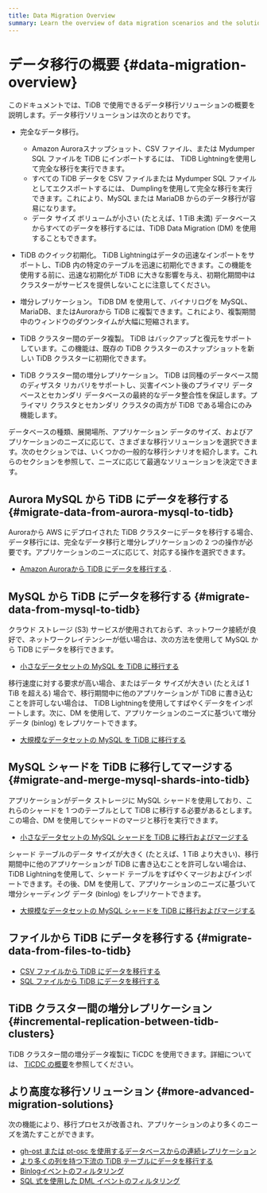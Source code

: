 ```yaml
---
title: Data Migration Overview
summary: Learn the overview of data migration scenarios and the solutions.
---
```


# データ移行の概要 {#data-migration-overview}

このドキュメントでは、TiDB で使用できるデータ移行ソリューションの概要を説明します。データ移行ソリューションは次のとおりです。

-   完全なデータ移行。
    -   Amazon Auroraスナップショット、CSV ファイル、または Mydumper SQL ファイルを TiDB にインポートするには、 TiDB Lightningを使用して完全な移行を実行できます。
    -   すべての TiDB データを CSV ファイルまたは Mydumper SQL ファイルとしてエクスポートするには、 Dumplingを使用して完全な移行を実行できます。これにより、MySQL または MariaDB からのデータ移行が容易になります。
    -   データ サイズ ボリュームが小さい (たとえば、1 TiB 未満) データベースからすべてのデータを移行するには、TiDB Data Migration (DM) を使用することもできます。

-   TiDB のクイック初期化。 TiDB Lightningはデータの迅速なインポートをサポートし、TiDB 内の特定のテーブルを迅速に初期化できます。この機能を使用する前に、迅速な初期化が TiDB に大きな影響を与え、初期化期間中はクラスターがサービスを提供しないことに注意してください。

-   増分レプリケーション。 TiDB DM を使用して、バイナリログを MySQL、MariaDB、またはAuroraから TiDB に複製できます。これにより、複製期間中のウィンドウのダウンタイムが大幅に短縮されます。

-   TiDB クラスター間のデータ複製。 TiDB はバックアップと復元をサポートしています。この機能は、既存の TiDB クラスターのスナップショットを新しい TiDB クラスターに初期化できます。

-   TiDB クラスター間の増分レプリケーション。 TiDB は同種のデータベース間のディザスタ リカバリをサポートし、災害イベント後のプライマリ データベースとセカンダリ データベースの最終的なデータ整合性を保証します。プライマリ クラスタとセカンダリ クラスタの両方が TiDB である場合にのみ機能します。

データベースの種類、展開場所、アプリケーション データのサイズ、およびアプリケーションのニーズに応じて、さまざまな移行ソリューションを選択できます。次のセクションでは、いくつかの一般的な移行シナリオを紹介します。これらのセクションを参照して、ニーズに応じて最適なソリューションを決定できます。

## Aurora MySQL から TiDB にデータを移行する {#migrate-data-from-aurora-mysql-to-tidb}

Auroraから AWS にデプロイされた TiDB クラスターにデータを移行する場合、データ移行には、完全なデータ移行と増分レプリケーションの 2 つの操作が必要です。アプリケーションのニーズに応じて、対応する操作を選択できます。

-   [Amazon Auroraから TiDB にデータを移行する](/migrate-aurora-to-tidb.md) .

## MySQL から TiDB にデータを移行する {#migrate-data-from-mysql-to-tidb}

クラウド ストレージ (S3) サービスが使用されておらず、ネットワーク接続が良好で、ネットワークレイテンシーが低い場合は、次の方法を使用して MySQL から TiDB にデータを移行できます。

-   [小さなデータセットの MySQL を TiDB に移行する](/migrate-small-mysql-to-tidb.md)

移行速度に対する要求が高い場合、またはデータ サイズが大きい (たとえば 1 TiB を超える) 場合で、移行期間中に他のアプリケーションが TiDB に書き込むことを許可しない場合は、 TiDB Lightningを使用してすばやくデータをインポートします。次に、DM を使用して、アプリケーションのニーズに基づいて増分データ (binlog) をレプリケートできます。

-   [大規模なデータセットの MySQL を TiDB に移行する](/migrate-large-mysql-to-tidb.md)

## MySQL シャードを TiDB に移行してマージする {#migrate-and-merge-mysql-shards-into-tidb}

アプリケーションがデータ ストレージに MySQL シャードを使用しており、これらのシャードを 1 つのテーブルとして TiDB に移行する必要があるとします。この場合、DM を使用してシャードのマージと移行を実行できます。

-   [小さなデータセットの MySQL シャードを TiDB に移行およびマージする](/migrate-small-mysql-shards-to-tidb.md)

シャード テーブルのデータ サイズが大きく (たとえば、1 TiB より大きい)、移行期間中に他のアプリケーションが TiDB に書き込むことを許可しない場合は、 TiDB Lightningを使用して、シャード テーブルをすばやくマージおよびインポートできます。その後、DM を使用して、アプリケーションのニーズに基づいて増分シャーディング データ (binlog) をレプリケートできます。

-   [大規模なデータセットの MySQL シャードを TiDB に移行およびマージする](/migrate-large-mysql-shards-to-tidb.md)

## ファイルから TiDB にデータを移行する {#migrate-data-from-files-to-tidb}

-   [CSV ファイルから TiDB にデータを移行する](/migrate-from-csv-files-to-tidb.md)
-   [SQL ファイルから TiDB にデータを移行する](/migrate-from-sql-files-to-tidb.md)

## TiDB クラスター間の増分レプリケーション {#incremental-replication-between-tidb-clusters}

TiDB クラスター間の増分データ複製に TiCDC を使用できます。詳細については、 [TiCDC の概要](/ticdc/ticdc-overview.md)を参照してください。

## より高度な移行ソリューション {#more-advanced-migration-solutions}

次の機能により、移行プロセスが改善され、アプリケーションのより多くのニーズを満たすことができます。

-   [gh-ost または pt-osc を使用するデータベースからの連続レプリケーション](/migrate-with-pt-ghost.md)
-   [より多くの列を持つ下流の TiDB テーブルにデータを移行する](/migrate-with-more-columns-downstream.md)
-   [Binlogイベントのフィルタリング](/filter-binlog-event.md)
-   [SQL 式を使用した DML イベントのフィルタリング](/filter-dml-event.md)
